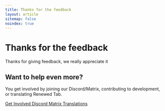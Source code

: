 ```yaml
---
title: Thanks for the feedback
layout: article
sitemap: false
noindex: true
---
```


# Thanks for the feedback

Thanks for giving feedback, we really appreciate it


## Want to help even more?

You get involved by joining our Discord/Matrix, contributing to development, or
translating Renewed Tab.

<div class="buttons">
	<a class="button is-primary" href="/get_involved/">
		Get Involved
	</a>
	<a href="https://discord.gg/zYjR54b" class="button">
		<i class="fab fa-discord mr-2"></i>
		Discord
	</a>
	<a href="https://matrix.to/#/#renewedtab:matrix.org" class="button" >
		<i class="fas fa-hashtag mr-2"></i>
		Matrix
	</a>
	<a href="/translations/" class="button" >
		<i class="fas fa-language mr-2"></i>
		Translations
	</a>
</div>
